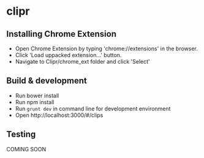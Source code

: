 # clipr

## Installing Chrome Extension

- Open Chrome Extension by typing 'chrome://extensions' in the browser.
- Click 'Load uppacked extension...' button.
- Navigate to Clipr/chrome_ext folder and click 'Select'

## Build & development

- Run bower install
- Run npm install
- Run `grunt dev` in command line for development environment
- Open http://localhost:3000/#/clips

## Testing

COMING SOON
